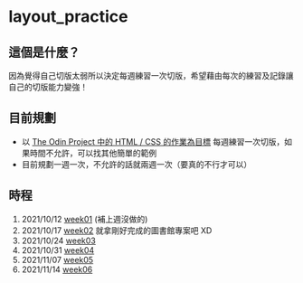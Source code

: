 # layout_practice
## 這個是什麼？
因為覺得自己切版太弱所以決定每週練習一次切版，希望藉由每次的練習及記錄讓自己的切版能力變強！
## 目前規劃
- 以 [The Odin Project 中的 HTML / CSS 的作業為目標](https://www.theodinproject.com/courses/html-and-css) 每週練習一次切版，如果時間不允許，可以找其他簡單的範例
- 目前規劃一週一次，不允許的話就兩週一次（要真的不行才可以）
## 時程
1. 2021/10/12 [week01](https://lunzaizai0223.github.io/layout_practice/week01/) (補上週沒做的)
2. 2021/10/17 [week02](https://lunzaizai0223.github.io/MyLibrary/) 就拿剛好完成的圖書館專案吧 XD
3. 2021/10/24 [week03](https://lunzaizai0223.github.io/layout_practice/week03/)
4. 2021/10/31 [week04](https://lunzaizai0223.github.io/layout_practice/week04/)
5. 2021/11/07 [week05](https://lunzaizai0223.github.io/Tic-Tac-Toe/)
6. 2021/11/14 [week06](https://lunzaizai0223.github.io/THE_F2E_3rd_Week01/)
